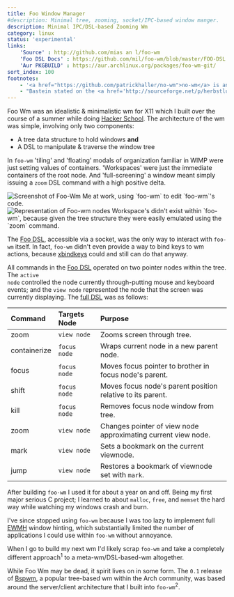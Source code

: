 ```yaml
---
title: Foo Window Manager
#description: Minimal tree, zooming, socket/IPC-based window manger.
description: Minimal IPC/DSL-based Zooming Wm
category: linux
status: 'experimental'
links:
    'Source' : http://github.com/mias an l/foo-wm
    'Foo DSL Docs' : https://github.com/mil/foo-wm/blob/master/FOO-DSL.md
    'Aur PKGBUILD' : https://aur.archlinux.org/packages/foo-wm-git/
sort_index: 100
footnotes:
    - '<a href="https://github.com/patrickhaller/no-wm">no-wm</a> is an amazing proof-of-concept.'
    - "Bastein stated on the <a href='http://sourceforge.net/p/herbstluftwm/mailman/message/29873505/'>herbluftwm mailing list</a> that <a href='https://github.com/baskerville/bspwm'>Bspwm</a>'s server/client IPC skeleton was originally extracted from <code>foo-wm</code>! Although, <a href='https://github.com/baskerville/bspwm'>Bspwm</a> has evolved much since then, it's nice to know <code>foo-wm</code> served as an inspiration."
---
```


Foo Wm was an idealistic &amp; minimalistic wm for X11 which I built over the course of a summer while doing [Hacker School](http://hackerschool.com).  The architecture of the wm was simple, involving only two components:

- A tree data structure to hold windows **and**
- A DSL to manipulate &amp; traverse the window tree

In `foo-wm` 'tiling' and 'floating' modals of organization familiar in WIMP were just setting values of containers.  'Workspaces' were just the immediate containers of the root node.  And 'full-screening' a window meant simply issuing a `zoom` DSL command with a high positive delta. 

<div class='captioned-image'>
<img src="/interfaces/Foo-Wm/kind-of-busy.png" alt="Screenshot of Foo-Wm">
<span class='caption'>Me at work, using `foo-wm` to edit `foo-wm`'s code.</span>
</div>



<div class='captioned-image'>
<img src="/interfaces/Foo-Wm/node-sketch.jpg" alt="Representation of Foo-wm nodes">
<span class='caption'>Workspace's didn't exist within `foo-wm`, because given the tree structure they were easily emulated using the `zoom` command.</span>
</div>


The [Foo DSL](https://github.com/mil/foo-wm/blob/master/FOO-DSL.md), accessible via a socket, was the only way to interact with `foo-wm` itself. In fact, `foo-wm` didn't even provide a way to bind keys to wm actions, because [xbindkeys](https://github.com/mil/foo-wm/blob/master/config/.xbindkeysrc) could and still can do that anyway.

All commands in the [Foo DSL](https://github.com/mil/foo-wm/blob/master/FOO-DSL.md) operated on two pointer nodes within the tree. The <code>active node</code> controlled the node currently through-putting mouse and keyboard events; and the <code>view node</code> represented the node that the screen was currently displaying. The [full DSL](https://github.com/mil/foo-wm/blob/master/FOO-DSL.md) was as follows:



|Command   |Targets Node | Purpose |
|:---------|:------------|:--------|
|zoom      | `view node` | Zooms screen through tree. |
|containerize | `focus node` | Wraps current node in a new parent node. |
|focus | `focus node` | Moves focus pointer to brother in focus node's parent. |
|shift | `focus node` | Moves focus node's parent position relative to its parent. |
| kill | `focus node` | Removes focus node window from tree. |
| zoom | `view node` | Changes pointer of view node approximating current view node. |
| mark | `view node` | Sets a bookmark on the current viewnode. |
| jump | `view node` | Restores a bookmark of viewnode set with `mark`. |

After building `foo-wm` I used it for about a year on and off. Being my first major serious C project; I learned to about `malloc`, `free`, and `memset` the hard way while watching my windows crash and burn.  

I've since stopped using `foo-wm` because I was too lazy to implement full [EWMH](http://standards.freedesktop.org/wm-spec/wm-spec-latest.html) window hinting, which substantially limited the number of applications I could use within `foo-wm` without annoyance.

When I go to build my next wm I'd likely scrap `foo-wm` and take a completely different approach<sup>1</sup> to a meta-wm/DSL-based-wm altogether.

While Foo Wm may be dead, it spirit lives on in some form. The `0.1` release of [Bspwm](https://github.com/baskerville/bspwm), a popular tree-based wm within the Arch community, was based around the server/client architecture that I built into `foo-wm`<sup>2</sup>.



